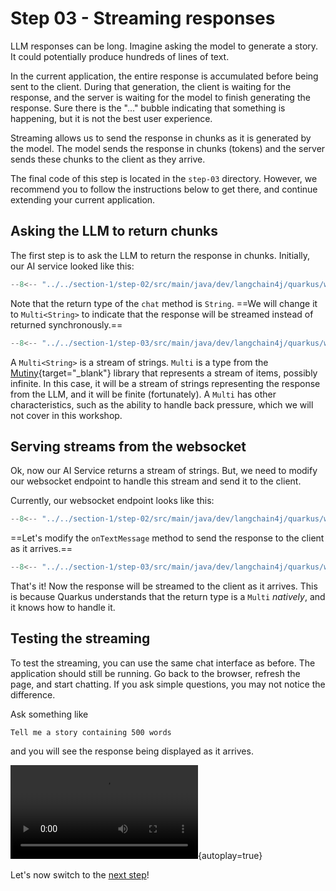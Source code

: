 # Step 03 - Streaming responses

LLM responses can be long.
Imagine asking the model to generate a story. It could potentially produce hundreds of lines of text.

In the current application, the entire response is accumulated before being sent to the client.
During that generation, the client is waiting for the response, and the server is waiting for the model to finish generating the response.
Sure there is the "..." bubble indicating that something is happening, but it is not the best user experience.

Streaming allows us to send the response in chunks as it is generated by the model.
The model sends the response in chunks (tokens) and the server sends these chunks to the client as they arrive.

The final code of this step is located in the `step-03` directory.
However, we recommend you to follow the instructions below to get there, and continue extending your current application.

## Asking the LLM to return chunks

The first step is to ask the LLM to return the response in chunks.
Initially, our AI service looked like this:

```java title="CustomerSupportAgent.java"
--8<-- "../../section-1/step-02/src/main/java/dev/langchain4j/quarkus/workshop/CustomerSupportAgent.java"
```

Note that the return type of the `chat` method is `String`.
==We will change it to `Multi<String>` to indicate that the response will be streamed instead of returned synchronously.==

```java title="CustomerSupportAgent.java"
--8<-- "../../section-1/step-03/src/main/java/dev/langchain4j/quarkus/workshop/CustomerSupportAgent.java"
```

A `Multi<String>` is a stream of strings.
`Multi` is a type from the [Mutiny](https://smallrye.io/smallrye-mutiny/latest/){target="_blank"} library that represents a stream of items, possibly infinite.
In this case, it will be a stream of strings representing the response from the LLM, and it will be finite (fortunately).
A `Multi` has other characteristics, such as the ability to handle back pressure, which we will not cover in this workshop.

## Serving streams from the websocket

Ok, now our AI Service returns a stream of strings.
But, we need to modify our websocket endpoint to handle this stream and send it to the client.

Currently, our websocket endpoint looks like this:

```java title="CustomerSupportAgentWebSocket.java"
--8<-- "../../section-1/step-02/src/main/java/dev/langchain4j/quarkus/workshop/CustomerSupportAgentWebSocket.java"
```

==Let's modify the `onTextMessage` method to send the response to the client as it arrives.==

```java hl_lines="22-25" title="CustomerSupportAgentWebSocket.java"
--8<-- "../../section-1/step-03/src/main/java/dev/langchain4j/quarkus/workshop/CustomerSupportAgentWebSocket.java"
```

That's it!
Now the response will be streamed to the client as it arrives.
This is because Quarkus understands that the return type is a `Multi` _natively_, and it knows how to handle it.

## Testing the streaming

To test the streaming, you can use the same chat interface as before.
The application should still be running. Go back to the browser, refresh the page, and start chatting.
If you ask simple questions, you may not notice the difference.

Ask something like

```
Tell me a story containing 500 words
```

and you will see the response being displayed as it arrives.

![type:video](../images/streaming.mp4){autoplay=true}

Let's now switch to the [next step](./step-04.md)!

